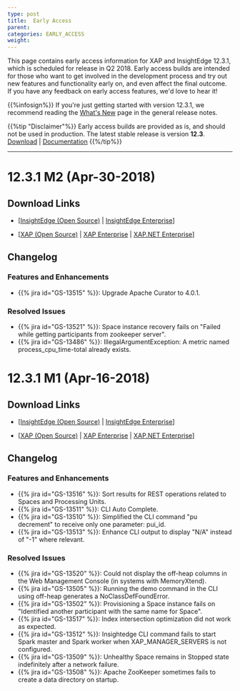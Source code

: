 ```yaml
---
type: post
title:  Early Access
parent:
categories: EARLY_ACCESS
weight:
---
```


This page contains early access information for XAP and InsightEdge 12.3.1, which is scheduled for release in Q2 2018. Early access builds are intended for those who want to get involved in the development process and try out new features and functionality early on, and even affect the final outcome. If you have any feedback on early access features, we'd love to hear it!

{{%infosign%}} If you're just getting started with version 12.3.1, we recommend reading the [What's New](/xap/12.3/rn/whats-new.html) page in the general release notes.

{{%tip "Disclaimer"%}}
Early access builds are provided as is, and should not be used in production. The latest stable release is version **12.3**. <br>[Download](http://www.gigaspaces.com/xap-download) | [Documentation](/xap/12.3/)
{{%/tip%}}
<hr/>

# 12.3.1 M2 (Apr-30-2018)

## Download Links

* \[[InsightEdge (Open Source)](https://gigaspaces-releases-eu.s3.amazonaws.com/com/gigaspaces/insightedge/12.3.1/12.3.1-m2/gigaspaces-insightedge-open-12.3.1-m2-b19202.zip) | [InsightEdge Enterprise](https://gigaspaces-releases-eu.s3.amazonaws.com/com/gigaspaces/insightedge/12.3.1/12.3.1-m2/gigaspaces-insightedge-12.3.1-m2-b19202.zip)\] 

* \[[XAP (Open Source)](https://gigaspaces-releases-eu.s3.amazonaws.com/com/gigaspaces/xap-open/12.3.1/12.3.1-m2/gigaspaces-xap-open-12.3.1-m2-b19202.zip) | [XAP Enterprise](https://gigaspaces-releases-eu.s3.amazonaws.com/com/gigaspaces/xap/12.3.1/12.3.1-m2/gigaspaces-xap-12.3.1-m2-b19202.zip) | [XAP.NET Enterprise](https://gigaspaces-releases-eu.s3.amazonaws.com/com/gigaspaces/xap/12.3.1/12.3.1-m2/gigaspaces-xap.net-12.3.1-m2-b19202.msi)\]

## Changelog

### Features and Enhancements

- {{% jira id="GS-13515" %}}: Upgrade Apache Curator to 4.0.1.

### Resolved Issues

- {{% jira id="GS-13521" %}}: Space instance recovery fails on "Failed while getting participants from zookeeper server".
- {{% jira id="GS-13486" %}}: IllegalArgumentException: A metric named process_cpu_time-total already exists.

# 12.3.1 M1 (Apr-16-2018)

## Download Links

* \[[InsightEdge (Open Source)](https://gigaspaces-releases-eu.s3.amazonaws.com/com/gigaspaces/insightedge/12.3.1/12.3.1-m1/gigaspaces-insightedge-open-12.3.1-m1-b19201.zip) | [InsightEdge Enterprise](https://gigaspaces-releases-eu.s3.amazonaws.com/com/gigaspaces/insightedge/12.3.1/12.3.1-m1/gigaspaces-insightedge-12.3.1-m1-b19201.zip)\] 

* \[[XAP (Open Source)](https://gigaspaces-releases-eu.s3.amazonaws.com/com/gigaspaces/xap-open/12.3.1/12.3.1-m1/gigaspaces-xap-open-12.3.1-m1-b19201.zip) | [XAP Enterprise](https://gigaspaces-releases-eu.s3.amazonaws.com/com/gigaspaces/xap/12.3.1/12.3.1-m1/gigaspaces-xap-12.3.1-m1-b19201.zip) | [XAP.NET Enterprise](https://gigaspaces-releases-eu.s3.amazonaws.com/com/gigaspaces/xap/12.3.1/12.3.1-m1/gigaspaces-xap.net-12.3.1-m1-b19201.msi)\]

## Changelog

### Features and Enhancements

- {{% jira id="GS-13516" %}}: Sort results for REST operations related to Spaces and Processing Units.
- {{% jira id="GS-13511" %}}: CLI Auto Complete.
- {{% jira id="GS-13510" %}}: Simplified the CLI command "pu decrement" to receive only one parameter: pui_id.
- {{% jira id="GS-13513" %}}: Enhance CLI output to display "N/A" instead of "-1" where relevant.

### Resolved Issues

- {{% jira id="GS-13520" %}}: Could not display the off-heap columns in the Web Management Console (in systems with MemoryXtend).
- {{% jira id="GS-13505" %}}: Running the demo command in the CLI using off-heap generates a NoClassDefFoundError.
- {{% jira id="GS-13502" %}}: Provisioning a Space instance fails on "Identified another participant with the same name for Space".
- {{% jira id="GS-13517" %}}: Index intersection optimization did not work as expected.
- {{% jira id="GS-13512" %}}: Insightedge CLI command fails to start Spark master and Spark worker when XAP_MANAGER_SERVERS is not configured.
- {{% jira id="GS-13509" %}}: Unhealthy Space remains in Stopped state indefinitely after a network failure.
- {{% jira id="GS-13508" %}}: Apache ZooKeeper sometimes fails to create a data directory on startup.